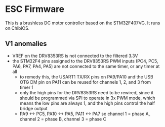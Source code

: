 ESC Firmware
=========

This is a brushless DC motor controller based on the STM32F407VG. It runs on ChibiOS.

V1 anomalies
-----
- VREF on the DRV8353RS is not connected to the filtered 3.3V
- the STM32F4 pins assigned to the DRV8353RS PWM inputs (PC4, PC5, PA6, PA7, PA4, PA5) are not connected to the same timer, or any timer at all
  - to remedy this, the USART1 TX/RX pins on PA9/PA10 and the USB OTG DM pin on PA11 can be reused for channels 1, 2, and 3 from timer 1
  - only the high pins for the DRV8353RS need to be rewired, since it should be programmed via SPI to operate in 3x PWM mode, which means the low pins are always 1, and the high pins control the half bridge output
  - PA9 <-> PC5, PA10 <-> PA5, PA11 <-> PA7 so channel 1 = phase A, channel 2 = phase B, channel 3 = phase C